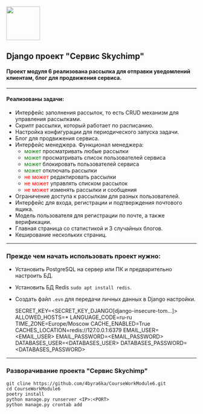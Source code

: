 # <img src="https://notion-emojis.s3-us-west-2.amazonaws.com/prod/svg-twitter/1f412.svg" width="89"/>

## Django проект "Сервис Skychimp"

#### Проект модуля 6 реализована рассылка для отправки уведомлений клиентам, блог для продвижения сервиса.
***
#### Реализованы задачи:
* Интерфейс заполнения рассылок, то есть CRUD механизм для управления рассылками.
* Скрипт рассылки, который работает по расписанию.
* Настройка конфигурации для периодического запуска задачи.
* Блог для продвижения сервиса.
* Интерфейс менеджера. Функционал менеджера:
  * <span style="color : green">может</span> просматривать любые рассылки
  * <span style="color : green">может</span> просматривать список пользователей сервиса
  * <span style="color : green">может</span> блокировать пользователей сервиса
  * <span style="color : green">может</span> отключать рассылки
  * <span style="color : red">не может</span> редактировать рассылки
  * <span style="color : red">не может</span> управлять списком рассылок
  * <span style="color : red">не может</span> изменять рассылки и сообщения
* Ограничение доступа к рассылкам для разных пользователей.
* Интерфейс для входа, регистрации и подтверждения почтового ящика.
* Модель пользователя для регистрации по почте, а также верификации.
* Главная страница со статистикой и 3 случайных блогов.
* Кеширование нескольких страниц.
***
### Прежде чем начать использовать проект нужно:
* Установить PostgreSQL на сервер или ПК и предварительно настроить БД.
* Установить БД Redis `sudo apt install redis`.
* Создать файл `.evn` для передачи личных данных в Django настройки.

    
    SECRET_KEY=<SECRET_KEY_DJANGO[django-insecure-tom...]>
    ALLOWED_HOSTS=*
    LANGUAGE_CODE=ru-ru
    TIME_ZONE=Europe/Moscow
    CACHE_ENABLED=True
    CACHES_LOCATION=redis://127.0.0.1:6379
    EMAIL_USER=<EMAIL_USER>
    EMAIL_PASSWORD=<EMAIL_PASSWORD>
    DATABASES_USER=<DATABASES_USER>
    DATABASES_PASSWORD=<DATABASES_PASSWORD>

***
### Разворачивание проекта "Сервис Skychimp"
    git cline https://github.com/4byra6ka/CourseWorkModule6.git
    cd CourseWorkModule6
    poetry install
    python manage.py runserver <IP>:<PORT>
    python manage.py crontab add
